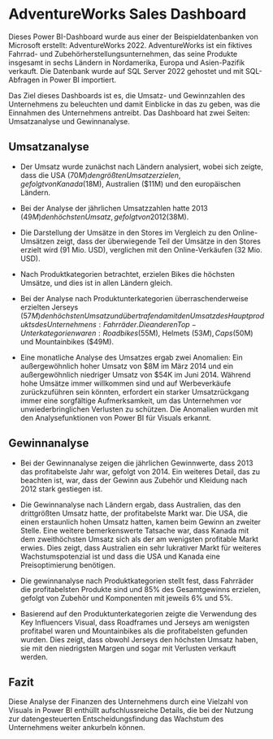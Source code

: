 # AdventureWorks Sales Dashboard #

Dieses Power BI-Dashboard wurde aus einer der Beispieldatenbanken von Microsoft erstellt: AdventureWorks 2022. AdventureWorks ist ein fiktives Fahrrad- und Zubehörherstellungsunternehmen, das seine Produkte insgesamt in sechs Ländern in Nordamerika, Europa und Asien-Pazifik verkauft. Die Datenbank wurde auf SQL Server 2022 gehostet und mit SQL-Abfragen in Power BI importiert.

Das Ziel dieses Dashboards ist es, die Umsatz- und Gewinnzahlen des Unternehmens zu beleuchten und damit Einblicke in das zu geben, was die Einnahmen des Unternehmens antreibt. Das Dashboard hat zwei Seiten: Umsatzanalyse und Gewinnanalyse.

## Umsatzanalyse ##

* Der Umsatz wurde zunächst nach Ländern analysiert, wobei sich zeigte, dass die USA ($70M) den größten Umsatz erzielen, gefolgt von Kanada ($18M), Australien ($11M) und den europäischen Ländern.

* Bei der Analyse der jährlichen Umsatzzahlen hatte 2013 ($49M) den höchsten Umsatz, gefolgt von 2012 ($38M).

* Die Darstellung der Umsätze in den Stores im Vergleich zu den Online-Umsätzen zeigt, dass der überwiegende Teil der Umsätze in den Stores erzielt wird (91 Mio. USD), verglichen mit den Online-Verkäufen (32 Mio. USD).

* Nach Produktkategorien betrachtet, erzielen Bikes die höchsten Umsätze, und dies ist in allen Ländern gleich.

* Bei der Analyse nach Produktunterkategorien überraschenderweise erzielten Jerseys ($57M) den höchsten Umsatz und übertrafen damit den Umsatz des Hauptprodukts des Unternehmens: Fahrräder. Die anderen Top-Unterkategorien waren: Roadbikes ($55M), Helmets ($53M), Caps ($50M) und Mountainbikes ($49M).

* Eine monatliche Analyse des Umsatzes ergab zwei Anomalien: Ein außergewöhnlich hoher Umsatz von $8M im März 2014 und ein außergewöhnlich niedriger Umsatz von $54K im Juni 2014. Während hohe Umsätze immer willkommen sind und auf Werbeverkäufe zurückzuführen sein könnten, erfordert ein starker Umsatzrückgang immer eine sorgfältige Aufmerksamkeit, um das Unternehmen vor unwiederbringlichen Verlusten zu schützen. Die Anomalien wurden mit den Analysefunktionen von Power BI für Visuals erkannt.

## Gewinnanalyse ##

* Bei der Gewinnanalyse zeigen die jährlichen Gewinnwerte, dass 2013 das profitabelste Jahr war, gefolgt von 2014. Ein weiteres Detail, das zu beachten ist, war, dass der Gewinn aus Zubehör und Kleidung nach 2012 stark gestiegen ist.

* Die Gewinnanalyse nach Ländern ergab, dass Australien, das den drittgrößten Umsatz hatte, der profitabelste Markt war. Die USA, die einen erstaunlich hohen Umsatz hatten, kamen beim Gewinn an zweiter Stelle. Eine weitere bemerkenswerte Tatsache war, dass Kanada mit dem zweithöchsten Umsatz sich als der am wenigsten profitable Markt erwies. Dies zeigt, dass Australien ein sehr lukrativer Markt für weiteres Wachstumspotenzial ist und dass die USA und Kanada eine Preisoptimierung benötigen.

* Die gewinnanalyse nach Produktkategorien stellt fest, dass Fahrräder die profitabelsten Produkte sind und 85% des Gesamtgewinns erzielen, gefolgt von Zubehör und Komponenten mit jeweils 6% und 5%.

* Basierend auf den Produktunterkategorien zeigte die Verwendung des Key Influencers Visual, dass Roadframes und Jerseys am wenigsten profitabel waren und Mountainbikes als die profitabelsten gefunden wurden. Dies zeigt, dass obwohl Jerseys den höchsten Umsatz haben, sie mit den niedrigsten Margen und sogar mit Verlusten verkauft werden.

## Fazit ##

Diese Analyse der Finanzen des Unternehmens durch eine Vielzahl von Visuals in Power BI enthüllt aufschlussreiche Details, die bei der Nutzung zur datengesteuerten Entscheidungsfindung das Wachstum des Unternehmens weiter ankurbeln können.
